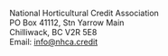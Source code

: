 National Horticultural Credit Association  
PO Box 41112, Stn Yarrow Main  
Chilliwack, BC  V2R 5E8  
Email: info@nhca.credit
